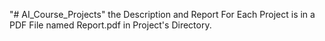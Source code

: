 "# AI_Course_Projects" 
the Description and Report For Each Project is in a PDF File named Report.pdf in Project's Directory.
